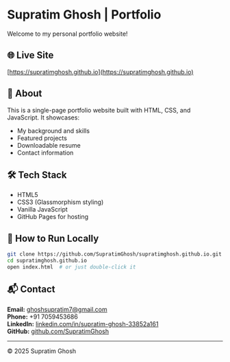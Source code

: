 # Supratim Ghosh | Portfolio

Welcome to my personal portfolio website!

## 🌐 Live Site
[https://supratimghosh.github.io](https://supratimghosh.github.io)

## 📄 About
This is a single-page portfolio website built with HTML, CSS, and JavaScript. It showcases:
- My background and skills
- Featured projects
- Downloadable resume
- Contact information

## 🛠 Tech Stack
- HTML5
- CSS3 (Glassmorphism styling)
- Vanilla JavaScript
- GitHub Pages for hosting

## 🚀 How to Run Locally
```bash
git clone https://github.com/SupratimGhosh/supratimghosh.github.io.git
cd supratimghosh.github.io
open index.html  # or just double-click it
```

## 📬 Contact
**Email:** ghoshsupratim7@gmail.com  
**Phone:** +91 7059453686  
**LinkedIn:** [linkedin.com/in/supratim-ghosh-33852a161](https://linkedin.com/in/supratim-ghosh-33852a161)  
**GitHub:** [github.com/SupratimGhosh](https://github.com/SupratimGhosh)

---

© 2025 Supratim Ghosh
